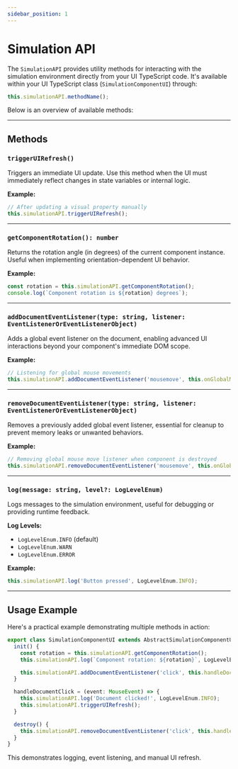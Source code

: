 ```yaml
---
sidebar_position: 1
---
```


# Simulation API

The `SimulationAPI` provides utility methods for interacting with the simulation environment directly from your UI TypeScript code. It's available within your UI TypeScript class (`SimulationComponentUI`) through:

```typescript
this.simulationAPI.methodName();
```

Below is an overview of available methods:

---

## Methods

### `triggerUIRefresh()`

Triggers an immediate UI update. Use this method when the UI must immediately reflect changes in state variables or internal logic.

**Example:**

```typescript
// After updating a visual property manually
this.simulationAPI.triggerUIRefresh();
```

---

### `getComponentRotation(): number`

Returns the rotation angle (in degrees) of the current component instance. Useful when implementing orientation-dependent UI behavior.

**Example:**

```typescript
const rotation = this.simulationAPI.getComponentRotation();
console.log(`Component rotation is ${rotation} degrees`);
```

---

### `addDocumentEventListener(type: string, listener: EventListenerOrEventListenerObject)`

Adds a global event listener on the document, enabling advanced UI interactions beyond your component's immediate DOM scope.

**Example:**

```typescript
// Listening for global mouse movements
this.simulationAPI.addDocumentEventListener('mousemove', this.onGlobalMouseMove);
```

---

### `removeDocumentEventListener(type: string, listener: EventListenerOrEventListenerObject)`

Removes a previously added global event listener, essential for cleanup to prevent memory leaks or unwanted behaviors.

**Example:**

```typescript
// Removing global mouse move listener when component is destroyed
this.simulationAPI.removeDocumentEventListener('mousemove', this.onGlobalMouseMove);
```

---

### `log(message: string, level?: LogLevelEnum)`

Logs messages to the simulation environment, useful for debugging or providing runtime feedback.

**Log Levels:**
- `LogLevelEnum.INFO` (default)
- `LogLevelEnum.WARN`
- `LogLevelEnum.ERROR`

**Example:**

```typescript
this.simulationAPI.log('Button pressed', LogLevelEnum.INFO);
```

---

## Usage Example

Here's a practical example demonstrating multiple methods in action:

```typescript
export class SimulationComponentUI extends AbstractSimulationComponentUI {
  init() {
    const rotation = this.simulationAPI.getComponentRotation();
    this.simulationAPI.log(`Component rotation: ${rotation}`, LogLevelEnum.INFO);

    this.simulationAPI.addDocumentEventListener('click', this.handleDocumentClick);
  }

  handleDocumentClick = (event: MouseEvent) => {
    this.simulationAPI.log('Document clicked!', LogLevelEnum.INFO);
    this.simulationAPI.triggerUIRefresh();
  }

  destroy() {
    this.simulationAPI.removeDocumentEventListener('click', this.handleDocumentClick);
  }
}
```

This demonstrates logging, event listening, and manual UI refresh.